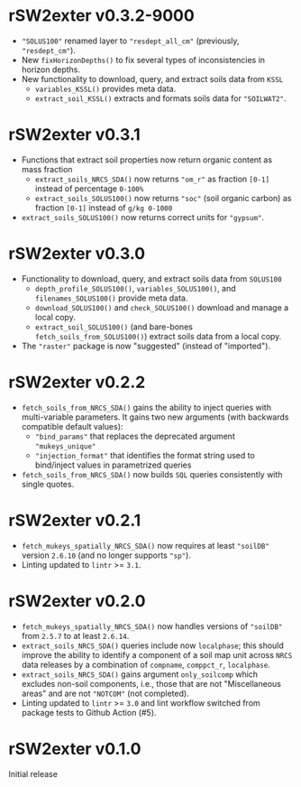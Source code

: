 # rSW2exter v0.3.2-9000
* `"SOLUS100"` renamed layer to `"resdept_all_cm"` (previously, `"resdept_cm"`).
* New `fixHorizonDepths()` to fix several types of inconsistencies in
  horizon depths.
* New functionality to download, query, and extract soils data from `KSSL`
    * `variables_KSSL()` provides meta data.
    * `extract_soil_KSSL()` extracts and formats soils data for `"SOILWAT2"`.

# rSW2exter v0.3.1
* Functions that extract soil properties now return organic content as
  mass fraction
    * `extract_soils_NRCS_SDA()` now returns `"om_r"` as fraction `[0-1]`
       instead of percentage `0-100%`
    * `extract_soils_SOLUS100()` now returns `"soc"` (soil organic carbon)
       as fraction `[0-1]` instead of `g/kg 0-1000`
* `extract_soils_SOLUS100()` now returns correct units for `"gypsum"`.

# rSW2exter v0.3.0
* Functionality to download, query, and extract soils data from `SOLUS100`
    * `depth_profile_SOLUS100()`, `variables_SOLUS100()`, and
      `filenames_SOLUS100()` provide meta data.
    * `download_SOLUS100()` and `check_SOLUS100()` download and manage
      a local copy.
    * `extract_soil_SOLUS100()` (and bare-bones `fetch_soils_from_SOLUS100()`)
      extract soils data from a local copy.
* The `"raster"` package is now "suggested" (instead of "imported").


# rSW2exter v0.2.2
* `fetch_soils_from_NRCS_SDA()` gains the ability to inject queries with
  multi-variable parameters. It gains two new arguments
  (with backwards compatible default values):
    * `"bind_params"` that replaces the deprecated argument `"mukeys_unique"`
    * `"injection_format"` that identifies the format string used to
      bind/inject values in parametrized queries
* `fetch_soils_from_NRCS_SDA()` now builds `SQL` queries consistently with
  single quotes.


# rSW2exter v0.2.1
* `fetch_mukeys_spatially_NRCS_SDA()` now requires at least
  `"soilDB"` version `2.6.10` (and no longer supports `"sp"`).
* Linting updated to `lintr` >= `3.1`.


# rSW2exter v0.2.0
* `fetch_mukeys_spatially_NRCS_SDA()` now handles versions of `"soilDB"`
  from `2.5.7` to at least `2.6.14`.
* `extract_soils_NRCS_SDA()` queries include now `localphase`;
  this should improve the ability to identify a component of a soil map unit
  across `NRCS` data releases by a combination of
  `compname`, `comppct_r`, `localphase`.
* `extract_soils_NRCS_SDA()` gains argument `only_soilcomp` which excludes
  non-soil components, i.e., those that are not "Miscellaneous areas" and
  are not `"NOTCOM"` (not completed).
* Linting updated to `lintr` >= `3.0` and
  lint workflow switched from package tests to Github Action (#5).

# rSW2exter v0.1.0
Initial release
